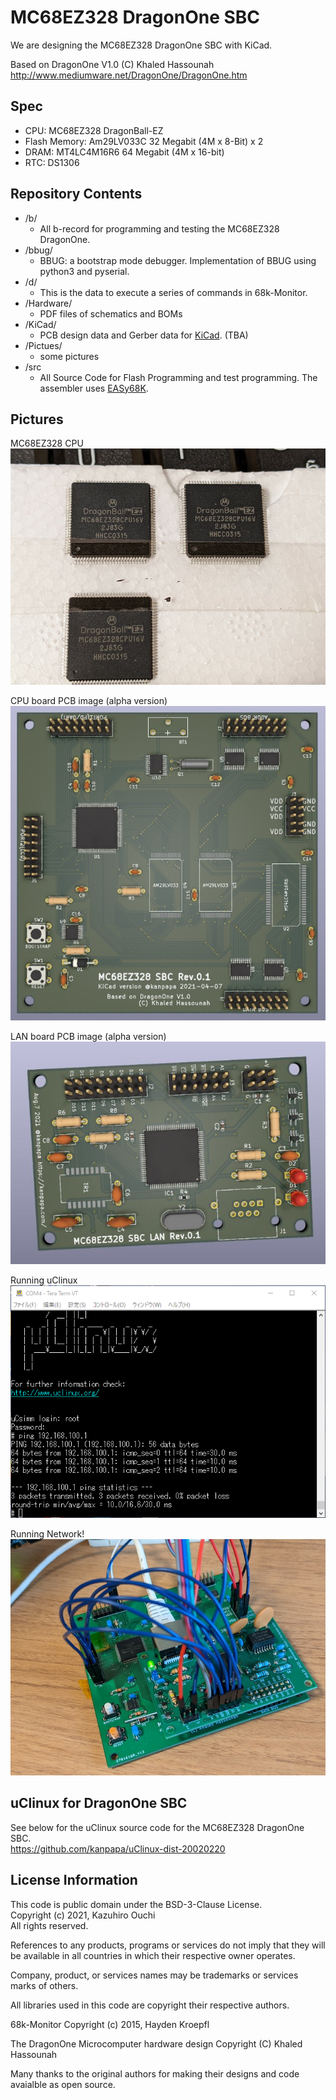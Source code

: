 # MC68EZ328 DragonOne SBC

We are designing the MC68EZ328 DragonOne SBC with KiCad.

Based on DragonOne V1.0 (C) Khaled Hassounah  
http://www.mediumware.net/DragonOne/DragonOne.htm  

## Spec

* CPU: MC68EZ328 DragonBall-EZ
* Flash Memory: Am29LV033C 32 Megabit (4M x 8-Bit) x 2
* DRAM: MT4LC4M16R6 64 Megabit (4M x 16-bit)
* RTC: DS1306

## Repository Contents

* /b/
  * All b-record for programming and testing the MC68EZ328 DragonOne.
* /bbug/
  * BBUG: a bootstrap mode debugger. Implementation of BBUG using python3 and pyserial.
* /d/
  * This is the data to execute a series of commands in 68k-Monitor.  
* /Hardware/
  * PDF files of schematics and BOMs
* /KiCad/
  * PCB design data and Gerber data for [KiCad](https://www.kicad.org/). (TBA) 
* /Pictues/
  * some pictures
* /src
  * All Source Code for Flash Programming and test programming. The assembler uses [EASy68K](http://www.easy68k.com/).

## Pictures

MC68EZ328 CPU  
![MC68EZ328 CPU](/Pictures/dragonball_mc68ez328_cpu.jpg)

CPU board PCB image (alpha version)  
![CPU PCB image by KiCad](/Pictures/DragonOne_rev01_kicad.jpg)

LAN board PCB image (alpha version)  
![LAN PCB image by KiCad](/Pictures/mc68ez328_sbc_lan_rev01_kicad.jpg)

Running uClinux  
![Running uClinux](/Pictures/mc68ez328-dragonone-sbc-lan-ping2.png)

Running Network!  
![Running Network](/Pictures/mc68ez328_lan_rev02_5.jpg)

## uClinux for DragonOne SBC

See below for the uClinux source code for the MC68EZ328 DragonOne SBC.  
https://github.com/kanpapa/uClinux-dist-20020220


## License Information

This code is public domain under the BSD-3-Clause License.  
Copyright (c) 2021, Kazuhiro Ouchi  
All rights reserved.  

References to any products, programs or services do not imply that they will be available in all countries in which their respective owner operates.

Company, product, or services names may be trademarks or services marks of others.

All libraries used in this code are copyright their respective authors.

68k-Monitor Copyright (c) 2015, Hayden Kroepfl

The DragonOne Microcomputer hardware design Copyright (C) Khaled Hassounah

Many thanks to the original authors for making their designs and code avaialble as open source.

